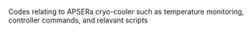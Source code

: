 Codes relating to APSERa cryo-cooler such as temperature monitoring, controller commands, and relavant scripts
